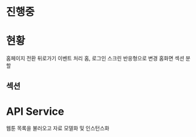 # 진행중
# 현황

홈페이지 전환
뒤로가기 이벤트 처리
홈, 로그인 스크린 반응형으로 변경
홈화면 섹션 분할

## 섹션
# API Service

웹툰 목록을 불러오고 자료 모델화 및 인스턴스화